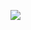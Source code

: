 [![](https://mermaid.ink/img/pako:eNptUktv2zAM_iuEzondOFva-tDTChQD1hZIjgIKxqJtYXp4EpUsCPzfJzVLsMMuAvGR-B6kzqLzikQrIv1K5Dr6pnEIaKV79UzgDxRgH_wxUmjhOJKDlEuIaW81R-h9sAt4f9vuIBSCyMAeeCRApQLFCI6OHy5TfcQJC0GgAi0LBJ13jNpF-L59e10qZJTur9jy6Sm_h6L6stu9XyRG5im2dR05KU2x6mI1kona_dRVr2v6jXYyhNNU_6v63yjN3arNslDSQ0_cjaSAMBidp47aGFAnh1Z3aMwpZ3Mq4yXX1bx0F3_L7PTGepbC5tA4kBStFJeQgZBJSTFLJxa5HyxqlTd-lg5Aikxqy3guFfWYDEsh3ZxHMbHfnlwnWg6JFiJNeUXXA4m2RxNv6LPS7MMNNB6zYdGeBZ-mct5BR86UeeO9HgqegsnwdaOlXQ2ax7SvOm_rqNWIgcfD46beNJsHbNa0uV_j1_VadfvV40PffFn16v5u1aCY54WgT_0fl7_0-aXmP2mP0-4?type=png)](https://mermaid.live/edit#pako:eNptUktv2zAM_iuEzondOFva-tDTChQD1hZIjgIKxqJtYXp4EpUsCPzfJzVLsMMuAvGR-B6kzqLzikQrIv1K5Dr6pnEIaKV79UzgDxRgH_wxUmjhOJKDlEuIaW81R-h9sAt4f9vuIBSCyMAeeCRApQLFCI6OHy5TfcQJC0GgAi0LBJ13jNpF-L59e10qZJTur9jy6Sm_h6L6stu9XyRG5im2dR05KU2x6mI1kona_dRVr2v6jXYyhNNU_6v63yjN3arNslDSQ0_cjaSAMBidp47aGFAnh1Z3aMwpZ3Mq4yXX1bx0F3_L7PTGepbC5tA4kBStFJeQgZBJSTFLJxa5HyxqlTd-lg5Aikxqy3guFfWYDEsh3ZxHMbHfnlwnWg6JFiJNeUXXA4m2RxNv6LPS7MMNNB6zYdGeBZ-mct5BR86UeeO9HgqegsnwdaOlXQ2ax7SvOm_rqNWIgcfD46beNJsHbNa0uV_j1_VadfvV40PffFn16v5u1aCY54WgT_0fl7_0-aXmP2mP0-4)